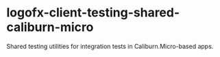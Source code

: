 # logofx-client-testing-shared-caliburn-micro
Shared testing utilities for integration tests in Caliburn.Micro-based apps.
